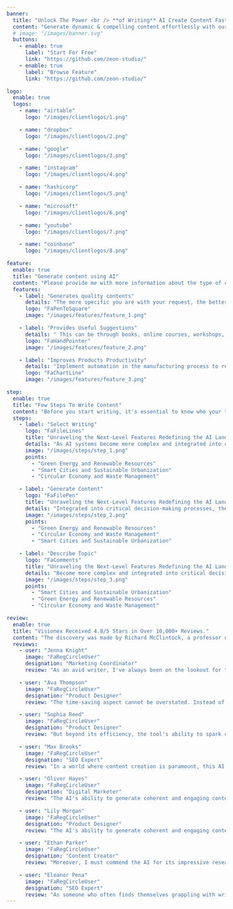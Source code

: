 ```yaml
---
banner:
  title: "Unlock The Power <br /> **of Writing** AI Create Content Faster"
  content: "Generate dynamic & compelling content effortlessly with our AI writing tool. Whether you need blog social media captions, or product descriptions."
  # image: "/images/banner.svg"
  buttons:
    - enable: true
      label: "Start For Free"
      link: "https://github.com/zeon-studio/"
    - enable: true
      label: "Browse Feature"
      link: "https://github.com/zeon-studio/"

logo:
  enable: true
  logos:
    - name: "airtable"
      logo: "/images/clientlogos/1.png"

    - name: "dropbox"
      logo: "/images/clientlogos/2.png"

    - name: "google"
      logo: "/images/clientlogos/3.png"

    - name: "instagram"
      logo: "/images/clientlogos/4.png"

    - name: "hashicorp"
      logo: "/images/clientlogos/5.png"

    - name: "microsoft"
      logo: "/images/clientlogos/6.png"

    - name: "youtube"
      logo: "/images/clientlogos/7.png"

    - name: "coinbase"
      logo: "/images/clientlogos/8.png"

feature:
  enable: true
  title: "Generate content using AI"
  content: "Please provide me with more information about the type of content you're looking for, such as a topic a brief description, or any specific requirements you have in mind"
  features:
    - label: "Generates quality contents"
      details: "The more specific you are with your request, the better I can assist you in generating relevant and well-written content."
      logo: "FaPenToSquare"
      image: "/images/features/feature_1.png"

    - label: "Provides Useful Suggestions"
      details: " This can be through books, online courses, workshops, or even learning from experienced individuals in your field."
      logo: "FaHandPointer"
      image: "/images/features/feature_2.png"

    - label: "Improves Products Productivity"
      details: "Implement automation in the manufacturing process to reduce human errors, increase output speed & decrease production time."
      logo: "FaChartLine"
      image: "/images/features/feature_3.png"

step:
  enable: true
  title: "Few Steps To Write Content"
  content: "Before you start writing, it's essential to know who your target audience is. Consider their interests, preferences, and knowledge level"
  steps:
    - label: "Select Writing"
      logo: "FaFileLines"
      title: "Unraveling the Next-Level Features Redefining the AI Landscape"
      details: "As AI systems become more complex and integrated into critical decision-making processes, the need for transparency and interpretability grows."
      image: "/images/steps/step_1.png"
      points:
        - "Green Energy and Renewable Resources"
        - "Smart Cities and Sustainable Urbanization"
        - "Circular Economy and Waste Management"

    - label: "Generate Content"
      logo: "FaFilePen"
      title: "Unraveling the Next-Level Features Redefining the AI Landscape"
      details: "Integrated into critical decision-making processes, the need for transparency and interpretability grows."
      image: "/images/steps/step_2.png"
      points:
        - "Green Energy and Renewable Resources"
        - "Circular Economy and Waste Management"
        - "Smart Cities and Sustainable Urbanization"

    - label: "Describe Topic"
      logo: "FaComments"
      title: "Unraveling the Next-Level Features Redefining the AI Landscape"
      details: "Become more complex and integrated into critical decision-making processes, the need for transparency and interpretability grows."
      image: "/images/steps/step_3.png"
      points:
        - "Smart Cities and Sustainable Urbanization"
        - "Green Energy and Renewable Resources"
        - "Circular Economy and Waste Management"

review:
  enable: true
  title: "Visionex Received 4.8/5 Stars in Over 10,000+ Reviews."
  content: "The discovery was made by Richard McClintock, a professor of Latin at Hampden-Sydney College in Virginia, who faced the"
  reviews:
    - user: "Jenna Knight"
      image: "FaRegCircleUser"
      designation: "Marketing Coordinator"
      review: "As an avid writer, I've always been on the lookout for tools that can elevate my writing experience and help me craft compelling content effortlessly. My search finally ended when I discovered the Writing AI Tool. This incredible AI"

    - user: "Ava Thompson"
      image: "FaRegCircleUser"
      designation: "Product Designer"
      review: "The time-saving aspect cannot be overstated. Instead of spending hours brainstorming, researching, and writing, I can now get a solid draft within minutes. This has allowed me to focus on other crucial aspects of my work, resulting in increased productivity & a better work-life balance."

    - user: "Sophia Reed"
      image: "FaRegCircleUser"
      designation: "Product Designer"
      review: "But beyond its efficiency, the tool's ability to spark creativity is unparalleled. It acted as a reliable brainstorming partner, suggesting fresh ideas and unique angles to explore in my writing. I found myself exploring topics I wouldn't have"

    - user: "Max Brooks"
      image: "FaRegCircleUser"
      designation: "SEO Expert"
      review: "In a world where content creation is paramount, this AI writing website has become my secret weapon. It consistently delivers outstanding content, saves me time, and empowers me to produce top-notch materials for various purposes. I wholeheartedly recommend this platform to anyone in need of reliable, efficient, and high-quality AI writing services. As someone who often finds themselves grappling with writer's block, tight deadlines, and the need for high-quality content, this platform has been a true game-changer for me."

    - user: "Oliver Hayes"
      image: "FaRegCircleUser"
      designation: "Digital Marketer"
      review: "The AI's ability to generate coherent and engaging content across a wide range of topics is nothing short of impressive. Whether I need a blog post, a marketing copy, or even a complex research paper, the AI consistently delivers content that not only meets but often exceeds my expectations. The customer support is exceptional as well. Anytime I've had a question or needed assistance, the team behind the website has been prompt, helpful, and dedicated to ensuring my satisfaction."

    - user: "Lily Morgan"
      image: "FaRegCircleUser"
      designation: "Product Designer"
      review: "The AI's ability to generate coherent and engaging content across a wide range of topics is nothing short of impressive. Whether I need a blog post, a marketing copy, or even a complex research paper, the AI consistently delivers content that not only meets but often exceeds my expectations. The customer support is exceptional as well. Anytime I've had a question or needed assistance, the team behind the website has been prompt, helpful, and dedicated to ensuring my satisfaction."

    - user: "Ethan Parker"
      image: "FaRegCircleUser"
      designation: "Content Creator"
      review: "Moreover, I must commend the AI for its impressive research capabilities. Whenever I needed to include supporting facts or statistical data, the tool provided accurate and up-to-date information, saving me precious time that I would "

    - user: "Eleanor Pena"
      image: "FaRegCircleUser"
      designation: "SEO Expert"
      review: "As someone who often finds themselves grappling with writer's block, tight deadlines, and the need for high-quality content, this platform has been"
---
```

